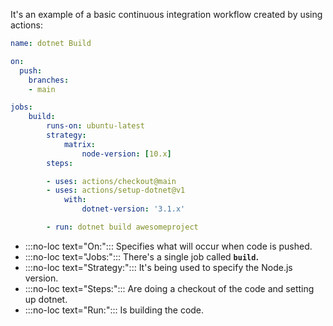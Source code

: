 It's an example of a basic continuous integration workflow created by using actions:

```YAML
name: dotnet Build

on:
  push:
    branches:
    - main

jobs:
    build:
        runs-on: ubuntu-latest
        strategy:
            matrix:
                node-version: [10.x]
        steps:

        - uses: actions/checkout@main
        - uses: actions/setup-dotnet@v1
            with:
                dotnet-version: '3.1.x'

        - run: dotnet build awesomeproject

```

- :::no-loc text="On:"::: Specifies what will occur when code is pushed.
- :::no-loc text="Jobs:"::: There's a single job called **`build`.**
- :::no-loc text="Strategy:"::: It's being used to specify the Node.js version.
- :::no-loc text="Steps:"::: Are doing a checkout of the code and setting up dotnet.
- :::no-loc text="Run:"::: Is building the code.
